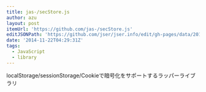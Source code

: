 ```yaml
---
title: jas-/secStore.js
author: azu
layout: post
itemUrl: 'https://github.com/jas-/secStore.js'
editJSONPath: 'https://github.com/jser/jser.info/edit/gh-pages/data/2014/11/index.json'
date: '2014-11-22T04:29:31Z'
tags:
  - JavaScript
  - library
---
```

localStorage/sessionStorage/Cookieで暗号化をサポートするラッパーライブラリ
